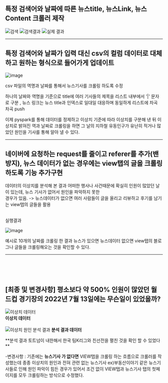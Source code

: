
<h2>특정 검색어와 날짜에 따른 뉴스title, 뉴스Link, 뉴스Content 크롤러 제작</h2>

![검색](https://github.com/kingmingseo/23_BDP_Project/assets/101965138/f95a34d2-311b-4036-be83-692f898da29f)
![검색결과](https://github.com/kingmingseo/23_BDP_Project/assets/101965138/ebd37b14-9f9d-4282-89ce-4ae3495ec3fc)
![실제 결과](https://github.com/kingmingseo/23_BDP_Project/assets/101965138/53e6874f-f8fb-4172-9889-f54ceac8a618)

<hr>
<h2>특정 검색어와 날짜가 입력 대신 csv의 컬럼 데이터로 대체하고 원하는 형식으로 들어가게 업데이트</h2>

![image](https://github.com/kingmingseo/23_BDP_Project/assets/101965138/4471fd0c-2940-4a94-ab9e-4d3d70cfcd4c)

csv 파일의 역명과 날짜를 통해서 뉴스기사를 크롤링 하도록 수정

하나의 날짜와 역명을 기준으로 title에 여러 기사들의 제목을 리스트 내부에서 '|' 문자로 구분 , 뉴스 링크는 뉴스 title과 인덱스로 일대일 대응하며 동일하게 리스트에 차곡 차곡 push

이제 pyspark를 통해 데이터를 정제하고 이상치 기준에 따라 이상치를 구분해 낸 뒤 
이상치로 밝혀진 역과 날짜로 크롤링을 하면 그 날의 지하철 유동인구가 유난히 적거나 많았던 원인을 기사를 통해 알아 낼 수 있다. 

<hr>
<h2>네이버에 요청하는 request를 줄이고 referer를 추가(밴 방지), 뉴스 데이터가 없는 경우에는 view탭의 글을 크롤링 하도록 기능 추가구현 </h2>
데이터의 이상치를 분석해 본 결과 어떠한 행사나 사건때문에 확실히 인원이 많았던 날이 있는데, 뉴스 기사가 없어서 원인을 파악하지 못한<br>
경우가 있음. -> 뉴스데이터가 없으면 여러 사람들이 글을 올리고 리뷰하고 후기를 남기는 view탭의 글들을 활용 <br><br>

실행결과<br>

![image](https://github.com/kingmingseo/23_BDP_Project/assets/101965138/090d0b85-c9b0-469b-9990-a9119192a2f7)

예시로 10개의 날짜를 크롤링 한 결과 뉴스가 있으면 뉴스데이터 없으면 view탭의 블로그나 글들을 크롤링해오는 것을 확인할 수 있다.

<hr>
<br>
<br>
<br>
<h2>[최종 및 변경사항] 평소보다 약 500% 인원이 많았던 월드컵 경기장의 2022년 7월 13일에는 무슨일이 있었을까? </h2>

![이상치 데이터](https://github.com/kingmingseo/23_BDP_Project/assets/101965138/e5bbccfe-1429-4ffc-b4a5-a6b646e18bc2)<br>
**이상치 데이터**<br><br>
![이상치 원인 분석 결과](https://github.com/kingmingseo/23_BDP_Project/assets/101965138/10b5d13d-cf6c-4f27-9437-a05d783f062f)
**분석 결과 데이터**

**분석 결과 토트넘이 내한해서 한국 팀K리그와 친선전을 펼친 것을 확인 할 수 있었다 **

-변경사항 : 기존에는 **뉴스기사 가 없다면** VIEW탭을 크롤링 하는 흐름으로 크롤러를 작성했는데 종종 이상치의 원인과 전혀 관련 없는 뉴스기사 ex)부동산이야기 
같은 뉴스기사들로 인해 원인 파악이 힘든 경우가 있어서 조건 없이 VIEW탭과 뉴스기사 탭의 첫페이지를 모두 크롤링하는 방식으로 수정했다. 
